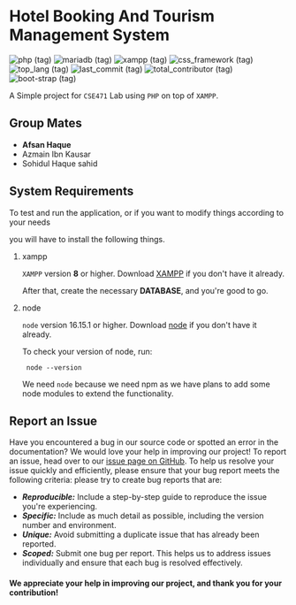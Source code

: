 # Hotel Booking And Tourism Management System

![php (tag)](https://img.shields.io/badge/php-8.2-yellowgreen)
![mariadb (tag)](https://img.shields.io/badge/MariaDB-10.11.2-red)
![xampp (tag)](https://img.shields.io/badge/XAMPP-8.2.4-blue)
![css_framework (tag)](https://img.shields.io/badge/vanilla-css-orange)
![top_lang (tag)](https://img.shields.io/github/languages/top/afsanhq99/CSE471-Project)
![last_commit (tag)](https://img.shields.io/github/last-commit/afsanhq99/CSE471-Project)
![total_contributor (tag)](https://img.shields.io/github/contributors/afsanhq99/CSE471-Project)
![boot-strap (tag)](https://img.shields.io/badge/bootstrap-4-yellow)

A Simple project for `CSE471` Lab using `PHP` on top of `XAMPP`.

## Group Mates

* **Afsan Haque**
* Azmain Ibn Kausar
* Sohidul Haque sahid

## System Requirements

To test and run the application, or if you want to modify
things according to your needs

you will have to install the following things.

1. xampp

   `XAMPP` version **8** or higher.
   Download [XAMPP](https://www.apachefriends.org/download.html)
   if you don't have it already.

   After that, create the necessary **DATABASE**, and you're good to go.

2. node

   `node` version 16.15.1 or higher. Download [node](https://nodejs.org/en/download/)
   if you don't have it already.

   To check your version of node, run:

   ```shell
    node --version
   ```
   We need `node` because we need npm as we have plans to add some node modules to
   extend the functionality.

## Report an Issue

Have you encountered a bug in our source code or spotted an error in the documentation?
We would love your help in improving our project!
To report an issue, head over to our [issue page on GitHub](https://github.com/afsanhq99/CSE471-Project/issues).
To help us resolve your issue quickly and efficiently,
please ensure that your bug report meets the following criteria:
please try to create bug reports that are:

- **_Reproducible:_**  Include a step-by-step guide to reproduce the issue you're experiencing.
- **_Specific:_** Include as much detail as possible, including the version number and environment.
- **_Unique:_** Avoid submitting a duplicate issue that has already been reported.
- **_Scoped:_** Submit one bug per report. This helps us to address issues individually and
  ensure that each bug is resolved effectively.

#### We appreciate your help in improving our project, and thank you for your contribution!